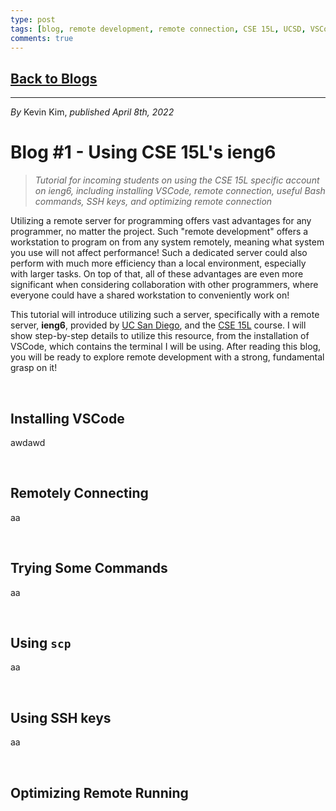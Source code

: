 ```yaml
---
type: post
tags: [blog, remote development, remote connection, CSE 15L, UCSD, VSCode]
comments: true
---
```


## [Back to Blogs](/blogs)

---
*By* Kevin Kim, *published April 8th, 2022*
# Blog #1 - Using CSE 15L's ieng6

> *Tutorial for incoming students on using the CSE 15L specific account on ieng6, including installing VSCode, remote connection, useful Bash commands, SSH keys, and optimizing remote connection*


Utilizing a remote server for programming offers vast advantages for any programmer, no matter the project. Such "remote development" offers a workstation to program on from any system remotely, meaning what system you use will not affect performance! Such a dedicated server could also perform with much more efficiency than a local environment, especially with larger tasks. On top of that, all of these advantages are even more significant when considering collaboration with other programmers, where everyone could have a shared workstation to conveniently work on!

This tutorial will introduce utilizing such a server, specifically with a remote server, **ieng6**, provided by [UC San Diego](https://ucsd.edu/), and the [CSE 15L](http://ieng6.ucsd.edu/~cs15x/) course. I will show step-by-step details to utilize this resource, from the installation of VSCode, which contains the terminal I will be using. After reading this blog, you will be ready to explore remote development with a strong, fundamental grasp on it!

&nbsp;
## **Installing VSCode**

awdawd


&nbsp;
## **Remotely Connecting**

aa


&nbsp;
## **Trying Some Commands**

aa


&nbsp;
## **Using `scp`**

aa


&nbsp;
## **Using SSH keys**

aa


&nbsp;
## **Optimizing Remote Running**